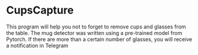 # CupsCapture
This program will help you not to forget to remove cups and glasses from the table. The mug detector was written using a pre-trained model from Pytorch. If there are more than a certain number of glasses, you will receive a notification in Telegram
